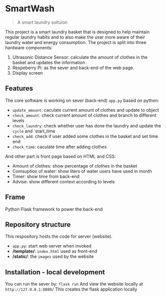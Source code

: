 # SmartWash
> A smart laundry soltuion

This project is a smart laundry basket that is designed to help maintain regular laundry habits and to also make the user more aware of their laundry water and energy consumption. The project is split into three hardware components:
1.  Ultrasonic Distance Sensor: calculate the amount of clothes in the basket and updates the information
2.  Respeberry Pi: as the sever and back-end of the web page.
3.  Display screen

## Features

The core software is working on sever (back-end) `app.py` based on python:
+ `update_amount`: caculate current amount of clothes and update to object
+ `check_amount`: check current amount of clothes and branch to different levels
+ `check_laundry`: check whether user has done the laundry and update the `cycle` and `start_time
+ `check_add`: check if user added some clothes in the basket and set time end
+ `check_time`: caculate time after adding clothes

And other part is front page based on HTML and CSS:
+ Amount of clothes: show percentage of clothes in the basket
+ Comsuption of water: show liters of water users have used in month
+ Timer: show time from back-end
+ Advise: show different context according to levels


## Frame
Python Flask framework to power the back-end


## Repository structure
This respository hosts the code for server (website).
+ `app.py`: start web server when invoked
+ **/template/**: `index.html` used as front-end
 + **/static/**: the `images` used by the website

  


## Installation - local development
You can run the sever by:
`flask run`
And view the website locally at `http://127.0.0.1:8080/`
This creates the flask application locally
